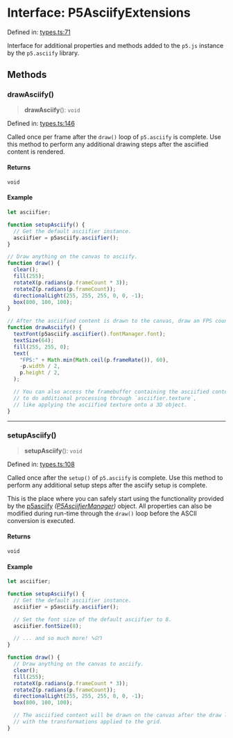 # Interface: P5AsciifyExtensions

Defined in: [types.ts:71](https://github.com/humanbydefinition/p5.asciify/blob/e388e858755b4fb844e13d1aa48ab2d219cb215c/src/lib/types.ts#L71)

Interface for additional properties and methods added to the `p5.js` instance by the `p5.asciify` library.

## Methods

### drawAsciify()

> **drawAsciify**(): `void`

Defined in: [types.ts:146](https://github.com/humanbydefinition/p5.asciify/blob/e388e858755b4fb844e13d1aa48ab2d219cb215c/src/lib/types.ts#L146)

Called once per frame after the `draw()` loop of `p5.asciify` is complete.
Use this method to perform any additional drawing steps after the asciified content is rendered.

#### Returns

`void`

#### Example

```javascript
let asciifier;

function setupAsciify() {
  // Get the default asciifier instance.
  asciifier = p5asciify.asciifier();
}

// Draw anything on the canvas to asciify.
function draw() {
  clear();
  fill(255);
  rotateX(p.radians(p.frameCount * 3));
  rotateZ(p.radians(p.frameCount));
  directionalLight(255, 255, 255, 0, 0, -1);
  box(800, 100, 100);
}

// After the asciified content is drawn to the canvas, draw an FPS counter on top of it.
function drawAsciify() {
  textFont(p5asciify.asciifier().fontManager.font);
  textSize(64);
  fill(255, 255, 0);
  text(
    "FPS:" + Math.min(Math.ceil(p.frameRate()), 60),
    -p.width / 2,
    p.height / 2,
  );

  // You can also access the framebuffer containing the asciified content
  // to do additional processing through `asciifier.texture`,
  // like applying the asciified texture onto a 3D object.
}
```

---

### setupAsciify()

> **setupAsciify**(): `void`

Defined in: [types.ts:108](https://github.com/humanbydefinition/p5.asciify/blob/e388e858755b4fb844e13d1aa48ab2d219cb215c/src/lib/types.ts#L108)

Called once after the `setup()` of `p5.asciify` is complete.
Use this method to perform any additional setup steps after the asciify setup is complete.

This is the place where you can safely start using the functionality provided by the [p5asciify](../variables/p5asciify.md) _([P5AsciifierManager](../classes/P5AsciifierManager.md))_ object.
All properties can also be modified during run-time through the `draw()` loop before the ASCII conversion is executed.

#### Returns

`void`

#### Example

```javascript
let asciifier;

function setupAsciify() {
  // Get the default asciifier instance.
  asciifier = p5asciify.asciifier();

  // Set the font size of the default asciifier to 8.
  asciifier.fontSize(8);

  // ... and so much more! ᓭᘏᒉ
}

function draw() {
  // Draw anything on the canvas to asciify.
  clear();
  fill(255);
  rotateX(p.radians(p.frameCount * 3));
  rotateZ(p.radians(p.frameCount));
  directionalLight(255, 255, 255, 0, 0, -1);
  box(800, 100, 100);

  // The asciified content will be drawn on the canvas after the draw loop
  // with the transformations applied to the grid.
}
```

